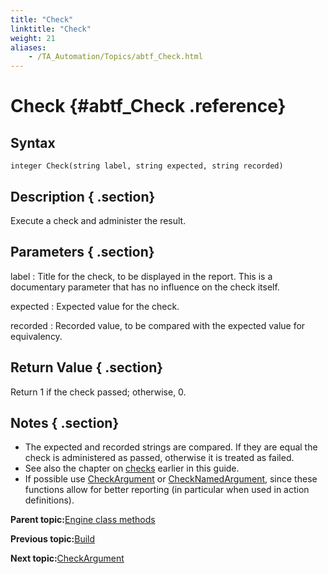 ```yaml
--- 
title: "Check"
linktitle: "Check"
weight: 21
aliases: 
    - /TA_Automation/Topics/abtf_Check.html
---
```

# Check {#abtf_Check .reference}

## Syntax

`integer Check(string label, string expected, string recorded)`

## Description { .section}

Execute a check and administer the result.

## Parameters { .section}

label
:   Title for the check, to be displayed in the report. This is a documentary parameter that has no influence on the check itself.

expected
:   Expected value for the check.

recorded
:   Recorded value, to be compared with the expected value for equivalency.

## Return Value { .section}

Return 1 if the check passed; otherwise, 0.

## Notes { .section}

-   The expected and recorded strings are compared. If they are equal the check is administered as passed, otherwise it is treated as failed.
-   See also the chapter on [checks](Automation_model_working_with_checks.html) earlier in this guide.
-   If possible use [CheckArgument](abtf_CheckArgument.html) or [CheckNamedArgument](abtf_CheckNamedArgument.html), since these functions allow for better reporting \(in particular when used in action definitions\).

**Parent topic:**[Engine class methods](../../TA_Automation/Topics/abtf_Engine_classes.html)

**Previous topic:**[Build](../../TA_Automation/Topics/abtf_Build.html)

**Next topic:**[CheckArgument](../../TA_Automation/Topics/abtf_CheckArgument.html)

